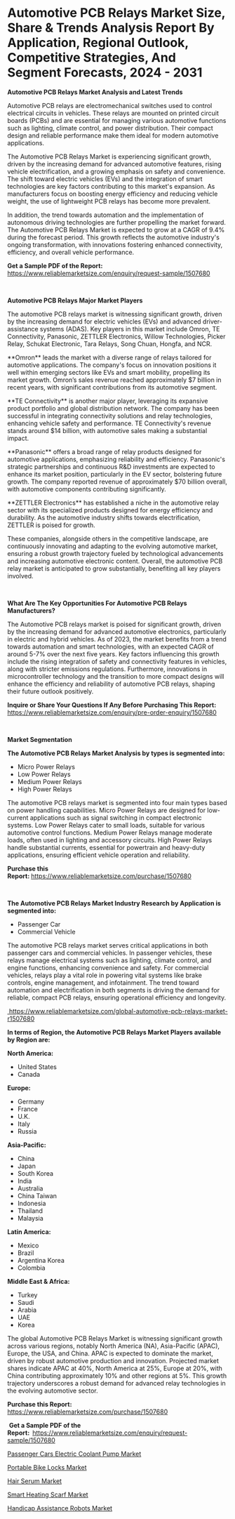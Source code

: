<p><h1>Automotive PCB Relays Market Size, Share & Trends Analysis Report By Application, Regional Outlook, Competitive Strategies, And Segment Forecasts, 2024 - 2031</h1></p><p><strong>Automotive PCB Relays Market Analysis and Latest Trends</strong></p>
<p><p>Automotive PCB relays are electromechanical switches used to control electrical circuits in vehicles. These relays are mounted on printed circuit boards (PCBs) and are essential for managing various automotive functions such as lighting, climate control, and power distribution. Their compact design and reliable performance make them ideal for modern automotive applications.</p><p>The Automotive PCB Relays Market is experiencing significant growth, driven by the increasing demand for advanced automotive features, rising vehicle electrification, and a growing emphasis on safety and convenience. The shift toward electric vehicles (EVs) and the integration of smart technologies are key factors contributing to this market's expansion. As manufacturers focus on boosting energy efficiency and reducing vehicle weight, the use of lightweight PCB relays has become more prevalent.</p><p>In addition, the trend towards automation and the implementation of autonomous driving technologies are further propelling the market forward. The Automotive PCB Relays Market is expected to grow at a CAGR of 9.4% during the forecast period. This growth reflects the automotive industry's ongoing transformation, with innovations fostering enhanced connectivity, efficiency, and overall vehicle performance.</p></p>
<p><strong>Get a Sample PDF of the Report:&nbsp;</strong> <a href="https://www.reliablemarketsize.com/enquiry/request-sample/1507680">https://www.reliablemarketsize.com/enquiry/request-sample/1507680</a></p>
<p>&nbsp;</p>
<p><strong>Automotive PCB Relays Major Market Players</strong></p>
<p><p>The automotive PCB relays market is witnessing significant growth, driven by the increasing demand for electric vehicles (EVs) and advanced driver-assistance systems (ADAS). Key players in this market include Omron, TE Connectivity, Panasonic, ZETTLER Electronics, Willow Technologies, Picker Relay, Schukat Electronic, Tara Relays, Song Chuan, Hongfa, and NCR.</p><p>**Omron** leads the market with a diverse range of relays tailored for automotive applications. The company's focus on innovation positions it well within emerging sectors like EVs and smart mobility, propelling its market growth. Omron’s sales revenue reached approximately $7 billion in recent years, with significant contributions from its automotive segment.</p><p>**TE Connectivity** is another major player, leveraging its expansive product portfolio and global distribution network. The company has been successful in integrating connectivity solutions and relay technologies, enhancing vehicle safety and performance. TE Connectivity's revenue stands around $14 billion, with automotive sales making a substantial impact.</p><p>**Panasonic** offers a broad range of relay products designed for automotive applications, emphasizing reliability and efficiency. Panasonic's strategic partnerships and continuous R&D investments are expected to enhance its market position, particularly in the EV sector, bolstering future growth. The company reported revenue of approximately $70 billion overall, with automotive components contributing significantly.</p><p>**ZETTLER Electronics** has established a niche in the automotive relay sector with its specialized products designed for energy efficiency and durability. As the automotive industry shifts towards electrification, ZETTLER is poised for growth.</p><p>These companies, alongside others in the competitive landscape, are continuously innovating and adapting to the evolving automotive market, ensuring a robust growth trajectory fueled by technological advancements and increasing automotive electronic content. Overall, the automotive PCB relay market is anticipated to grow substantially, benefiting all key players involved.</p></p>
<p>&nbsp;</p>
<p><strong>What Are The Key Opportunities For Automotive PCB Relays Manufacturers?</strong></p>
<p><p>The Automotive PCB relays market is poised for significant growth, driven by the increasing demand for advanced automotive electronics, particularly in electric and hybrid vehicles. As of 2023, the market benefits from a trend towards automation and smart technologies, with an expected CAGR of around 5-7% over the next five years. Key factors influencing this growth include the rising integration of safety and connectivity features in vehicles, along with stricter emissions regulations. Furthermore, innovations in microcontroller technology and the transition to more compact designs will enhance the efficiency and reliability of automotive PCB relays, shaping their future outlook positively.</p></p>
<p><strong>Inquire or Share Your Questions If Any Before Purchasing This Report:</strong> <a href="https://www.reliablemarketsize.com/enquiry/pre-order-enquiry/1507680">https://www.reliablemarketsize.com/enquiry/pre-order-enquiry/1507680</a></p>
<p>&nbsp;</p>
<p><strong>Market Segmentation</strong></p>
<p><strong>The Automotive PCB Relays Market Analysis by types is segmented into:</strong></p>
<p><ul><li>Micro Power Relays</li><li>Low Power Relays</li><li>Medium Power Relays</li><li>High Power Relays</li></ul></p>
<p><p>The automotive PCB relays market is segmented into four main types based on power handling capabilities. Micro Power Relays are designed for low-current applications such as signal switching in compact electronic systems. Low Power Relays cater to small loads, suitable for various automotive control functions. Medium Power Relays manage moderate loads, often used in lighting and accessory circuits. High Power Relays handle substantial currents, essential for powertrain and heavy-duty applications, ensuring efficient vehicle operation and reliability.</p></p>
<p><strong>Purchase this Report:&nbsp;</strong><a href="https://www.reliablemarketsize.com/purchase/1507680">https://www.reliablemarketsize.com/purchase/1507680</a></p>
<p>&nbsp;</p>
<p><strong>The Automotive PCB Relays Market Industry Research by Application is segmented into:</strong></p>
<p><ul><li>Passenger Car</li><li>Commercial Vehicle</li></ul></p>
<p><p>The automotive PCB relays market serves critical applications in both passenger cars and commercial vehicles. In passenger vehicles, these relays manage electrical systems such as lighting, climate control, and engine functions, enhancing convenience and safety. For commercial vehicles, relays play a vital role in powering vital systems like brake controls, engine management, and infotainment. The trend toward automation and electrification in both segments is driving the demand for reliable, compact PCB relays, ensuring operational efficiency and longevity.</p></p>
<p><a href="https://www.reliablemarketsize.com/global-automotive-pcb-relays-market-r1507680">&nbsp;https://www.reliablemarketsize.com/global-automotive-pcb-relays-market-r1507680</a></p>
<p><strong>In terms of Region, the Automotive PCB Relays Market Players available by Region are:</strong></p>
<p>
    <p> <strong> North America: </strong>
        <ul>
            <li>United States</li>
            <li>Canada</li>
        </ul>
        </p> 
    <p> <strong> Europe: </strong>
        <ul>
            <li>Germany</li>
            <li>France</li>
            <li>U.K.</li>
            <li>Italy</li>
            <li>Russia</li>
        </ul>
        </p> 
    <p> <strong> Asia-Pacific: </strong>
        <ul>
            <li>China</li>
            <li>Japan</li>
            <li>South Korea</li>
            <li>India</li>
            <li>Australia</li>
            <li>China Taiwan</li>
            <li>Indonesia</li>
            <li>Thailand</li>
            <li>Malaysia</li>
        </ul>
        </p> 
    <p> <strong> Latin America: </strong>
        <ul>
            <li>Mexico</li>
            <li>Brazil</li>
            <li>Argentina Korea</li>
            <li>Colombia</li>
        </ul>
        </p> 
    <p> <strong> Middle East & Africa: </strong>
        <ul>
            <li>Turkey</li>
            <li>Saudi</li>
            <li>Arabia</li>
            <li>UAE</li>
            <li>Korea</li>
        </ul>
    </p>
    </p>
<p><p>The global Automotive PCB Relays Market is witnessing significant growth across various regions, notably North America (NA), Asia-Pacific (APAC), Europe, the USA, and China. APAC is expected to dominate the market, driven by robust automotive production and innovation. Projected market shares indicate APAC at 40%, North America at 25%, Europe at 20%, with China contributing approximately 10% and other regions at 5%. This growth trajectory underscores a robust demand for advanced relay technologies in the evolving automotive sector.</p></p>
<p><strong>Purchase this Report: </strong><a href="https://www.reliablemarketsize.com/purchase/1507680">https://www.reliablemarketsize.com/purchase/1507680</a></p>
<p>&nbsp;<strong>Get a Sample PDF of the Report:&nbsp;&nbsp;</strong><a href="https://www.reliablemarketsize.com/enquiry/request-sample/1507680">https://www.reliablemarketsize.com/enquiry/request-sample/1507680</a></p>
<p><strong></strong></p>
<p><p><a href="https://medium.com/@georgensidinejs/pioneering-growth-analyzing-global-passenger-cars-electric-coolant-pump-market-dynamics-3bfa293b590b">Passenger Cars Electric Coolant Pump Market</a></p><p><a href="https://issuu.com/reportprime-2/docs/portable-bike-locks-market-size-203_3586af035b951f">Portable Bike Locks Market</a></p><p><a href="https://www.linkedin.com/pulse/hair-serum-market-share-size-trends-industry-analysis-report-seckf?trackingId=BZ2UOdQCT9mSTeU%2BpZ7vKw%3D%3D">Hair Serum Market</a></p><p><a href="https://issuu.com/reportprime-2/docs/smart-heating-scarf-market-size-203_c104a651a3be6c">Smart Heating Scarf Market</a></p><p><a href="https://www.linkedin.com/pulse/what-innovations-market-trends-shaping-handicap-assistance-robots-jmqge?trackingId=hxFyHb%2FESliWLQ2bWOlcVQ%3D%3D">Handicap Assistance Robots Market</a></p></p>